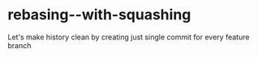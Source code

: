 # rebasing--with-squashing
Let's make history clean by creating just single commit for every feature branch
